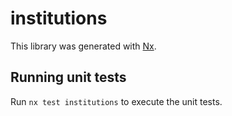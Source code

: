 # institutions

This library was generated with [Nx](https://nx.dev).

## Running unit tests

Run `nx test institutions` to execute the unit tests.
